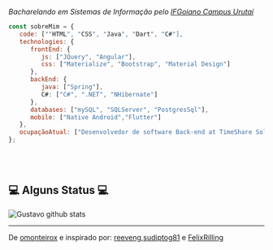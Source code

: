 <p><em>Bacharelando em Sistemas de Informação pelo <a href="https://ifgoiano.edu.br/home/index.php/urutai.html">IFGoiano Campus Urutaí</a></br>
</em></p>


```javascript
const sobreMim = {
   code: [""HTML", "CSS", "Java", "Dart", "C#"],
   technologies: {
      frontEnd: {
         js: ["JQuery", "Angular"],
         css: ["Materialize", "Bootstrap", "Material Design"]
      },
      backEnd: {
         java: ["Spring"],
         C#: ["C#", ".NET", "NHibernate"]
      },
      databases: ["mySQL", "SQLServer", "PostgresSql"],
      mobile: ["Native Android","Flutter"]
   },
   ocupaçãoAtual: ["Desenvolvedor de software Back-end at TimeShare Soluções", "Último semestre de sistemas de informação"],
};
```
</br></br>
<h2>💻 Alguns Status 💻</h2>

![Gustavo github stats](https://github-readme-stats.vercel.app/api?username=omonteirox&show_icons=true&title_color=fff&icon_color=79ff97&text_color=9f9f9f&bg_color=151515)

---

De [omonteirox](https://github.com/reeveng) e inspirado por: [reeveng](https://github.com/reeveng),[sudiptog81](https://github.com/sudiptog81) e  [FelixRilling](https://github.com/)
